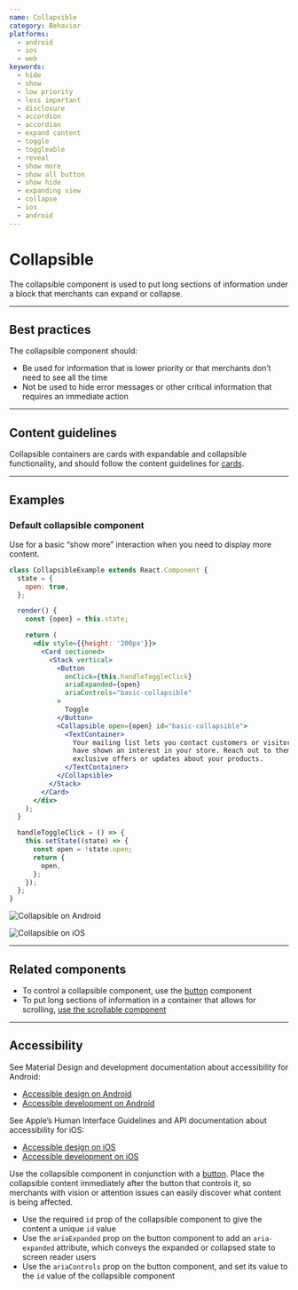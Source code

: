 ```yaml
---
name: Collapsible
category: Behavior
platforms:
  - android
  - ios
  - web
keywords:
  - hide
  - show
  - low priority
  - less important
  - disclosure
  - accordion
  - accordian
  - expand content
  - toggle
  - toggleable
  - reveal
  - show more
  - show all button
  - show hide
  - expanding view
  - collapse
  - ios
  - android
---
```


# Collapsible

The collapsible component is used to put long sections of information under a block that merchants can expand or collapse.

---

## Best practices

The collapsible component should:

- Be used for information that is lower priority or that merchants don’t need
  to see all the time
- Not be used to hide error messages or other critical information that requires
  an immediate action

---

## Content guidelines

Collapsible containers are cards with expandable and collapsible functionality, and should follow the content guidelines for [cards](/components/structure/card#section-content-guidelines).

---

## Examples

### Default collapsible component

Use for a basic “show more” interaction when you need to display more content.

```jsx
class CollapsibleExample extends React.Component {
  state = {
    open: true,
  };

  render() {
    const {open} = this.state;

    return (
      <div style={{height: '200px'}}>
        <Card sectioned>
          <Stack vertical>
            <Button
              onClick={this.handleToggleClick}
              ariaExpanded={open}
              ariaControls="basic-collapsible"
            >
              Toggle
            </Button>
            <Collapsible open={open} id="basic-collapsible">
              <TextContainer>
                Your mailing list lets you contact customers or visitors who
                have shown an interest in your store. Reach out to them with
                exclusive offers or updates about your products.
              </TextContainer>
            </Collapsible>
          </Stack>
        </Card>
      </div>
    );
  }

  handleToggleClick = () => {
    this.setState((state) => {
      const open = !state.open;
      return {
        open,
      };
    });
  };
}
```

<!-- content-for: android -->

![Collapsible on Android](/public_images/components/Collapsible/android/default@2x.png)

<!-- /content-for -->

<!-- content-for: ios -->

![Collapsible on iOS](/public_images/components/Collapsible/ios/default@2x.png)

<!-- /content-for -->

---

## Related components

- To control a collapsible component, use the [button](/components/actions/button) component
- To put long sections of information in a container that allows for scrolling, [use the scrollable component](/components/behavior/scrollable)

---

## Accessibility

<!-- content-for: android -->

See Material Design and development documentation about accessibility for Android:

- [Accessible design on Android](https://material.io/design/usability/accessibility.html)
- [Accessible development on Android](https://developer.android.com/guide/topics/ui/accessibility/)

<!-- /content-for -->

<!-- content-for: ios -->

See Apple’s Human Interface Guidelines and API documentation about accessibility for iOS:

- [Accessible design on iOS](https://developer.apple.com/design/human-interface-guidelines/ios/app-architecture/accessibility/)
- [Accessible development on iOS](https://developer.apple.com/accessibility/ios/)

<!-- /content-for -->

<!-- content-for: web -->

Use the collapsible component in conjunction with a [button](/components/actions/button). Place the collapsible content immediately after the button that controls it, so merchants with vision or attention issues can easily discover what content is being affected.

- Use the required `id` prop of the collapsible component to give the content a unique `id` value
- Use the `ariaExpanded` prop on the button component to add an `aria-expanded` attribute, which conveys the expanded or collapsed state to screen reader users
- Use the `ariaControls` prop on the button component, and set its value to the `id` value of the collapsible component

<!-- /content-for -->
